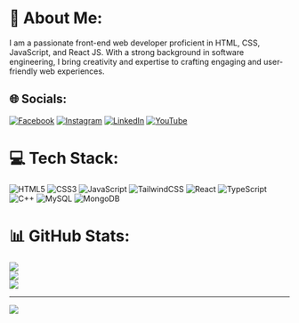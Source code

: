 # 💫 About Me:
I am a passionate front-end web developer proficient in HTML, CSS, JavaScript, and React JS. With a strong background in software engineering, I bring creativity and expertise to crafting engaging and user-friendly web experiences.


## 🌐 Socials:
[![Facebook](https://img.shields.io/badge/Facebook-%231877F2.svg?logo=Facebook&logoColor=white)](https://facebook.com/MrZohaibTabassum) [![Instagram](https://img.shields.io/badge/Instagram-%23E4405F.svg?logo=Instagram&logoColor=white)](https://instagram.com/muhammadzohaibtabassum) [![LinkedIn](https://img.shields.io/badge/LinkedIn-%230077B5.svg?logo=linkedin&logoColor=white)](https://linkedin.com/in/https://www.linkedin.com/in/muhammad-zohaib-tabassum-883175257/) [![YouTube](https://img.shields.io/badge/YouTube-%23FF0000.svg?logo=YouTube&logoColor=white)](https://youtube.com/@https://www.youtube.com/channel/UCVI5hpmXgMQGQM2WHximoOA) 

# 💻 Tech Stack:
![HTML5](https://img.shields.io/badge/html5-%23E34F26.svg?style=for-the-badge&logo=html5&logoColor=white) ![CSS3](https://img.shields.io/badge/css3-%231572B6.svg?style=for-the-badge&logo=css3&logoColor=white) ![JavaScript](https://img.shields.io/badge/javascript-%23323330.svg?style=for-the-badge&logo=javascript&logoColor=%23F7DF1E) ![TailwindCSS](https://img.shields.io/badge/tailwindcss-%2338B2AC.svg?style=for-the-badge&logo=tailwind-css&logoColor=white) ![React](https://img.shields.io/badge/react-%2320232a.svg?style=for-the-badge&logo=react&logoColor=%2361DAFB) ![TypeScript](https://img.shields.io/badge/typescript-%23007ACC.svg?style=for-the-badge&logo=typescript&logoColor=white) ![C++](https://img.shields.io/badge/c++-%2300599C.svg?style=for-the-badge&logo=c%2B%2B&logoColor=white) ![MySQL](https://img.shields.io/badge/mysql-%2300000f.svg?style=for-the-badge&logo=mysql&logoColor=white) ![MongoDB](https://img.shields.io/badge/MongoDB-%234ea94b.svg?style=for-the-badge&logo=mongodb&logoColor=white)
# 📊 GitHub Stats:
![](https://github-readme-stats.vercel.app/api?username=MrZohaibTabassum&theme=dark&hide_border=false&include_all_commits=false&count_private=false)<br/>
![](https://github-readme-streak-stats.herokuapp.com/?user=MrZohaibTabassum&theme=dark&hide_border=false)<br/>
![](https://github-readme-stats.vercel.app/api/top-langs/?username=MrZohaibTabassum&theme=dark&hide_border=false&include_all_commits=false&count_private=false&layout=compact)

---
[![](https://visitcount.itsvg.in/api?id=MrZohaibTabassum&icon=0&color=0)](https://visitcount.itsvg.in)

<!-- Proudly created with GPRM ( https://gprm.itsvg.in ) -->
